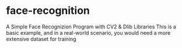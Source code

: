 # face-recognition
A Simple Face Recognizion Program with  CV2 &amp; Dlib Libraries
This is a basic example, and in a real-world scenario, you would need a more extensive dataset for training
